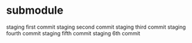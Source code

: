 # submodule
staging first commit
staging second commit
staging third commit
staging fourth commit
staging fifth commit
staging 6th commit